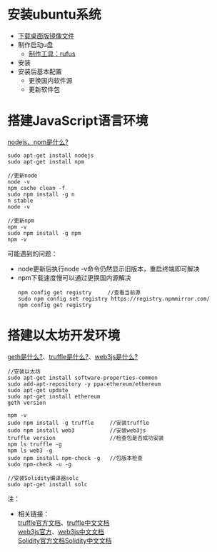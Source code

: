 # 安装ubuntu系统
- [下载桌面版镜像文件](https://ubuntu.com/download/desktop)
- 制作启动u盘
    - [制作工具：rufus](https://rufus.ie/zh/)
- 安装
- 安装后基本配置
    - 更换国内软件源
    - 更新软件包
# 搭建JavaScript语言环境
[nodejs、npm是什么?](https://zhuanlan.zhihu.com/p/47822968)
```
sudo apt-get install nodejs  
sudo apt-get install npm  

//更新node  
node -v
npm cache clean -f  
sudo npm install -g n  
n stable  
node -v

//更新npm  
npm -v  
sudo npm install -g npm     
npm -v 
```

可能遇到的问题：
- node更新后执行node -v命令仍然显示旧版本，重启终端即可解决
- npm下载速度慢可以通过更换国内源解决
    ```
    npm config get registry     //查看当前源
    sudo npm config set registry https://registry.npmmirror.com/    
    npm config get registry
    ```
# 搭建以太坊开发环境
[geth是什么?](https://www.jianshu.com/p/9eb600f0e0e4)、[truffle是什么?](https://cn.bing.com/search?q=%E4%BB%80%E4%B9%88%E6%98%AFtruffle&form=QBLH&sp=-1&pq=%E4%BB%80%E4%B9%88%E6%98%AFtruffle&sc=1-10&qs=n&sk=&cvid=863BF24DB6D04E99BDEAAD76338DF27D&ghsh=0&ghacc=0&ghpl=)、[web3js是什么?](https://web3js.readthedocs.io/en/v1.8.1/index.html)
```
//安装以太坊
sudo apt-get install software-properties-common
sudo add-apt-repository -y ppa:ethereum/ethereum
sudo apt-get update
sudo apt-get install ethereum
geth version

npm -v
sudo npm install -g truffle     //安装truffle
sudo npm install web3           //安装web3js
truffle version                 //检查包是否成功安装
npm ls truffle -g
npm ls web3 -g
sudo npm install npm-check -g   //包版本检查
sudo npm-check -u -g

//安装Solidity编译器solc
sudo apt-get install solc       
```
注：
- 相关链接：  
[truffle官方文档](https://trufflesuite.com/docs/)、[truffle中文文档](https://learnblockchain.cn/docs/truffle/quickstart.html)  
[web3js官方](https://web3js.readthedocs.io/en/v1.8.1/index.html)、[web3js中文文档](https://learnblockchain.cn/docs/web3.js/index.html)  
[Solidity官方文档](https://docs.soliditylang.org/en/v0.8.17/)[Solidity中文文档](https://solidity-cn.readthedocs.io/zh/develop/index.html)
